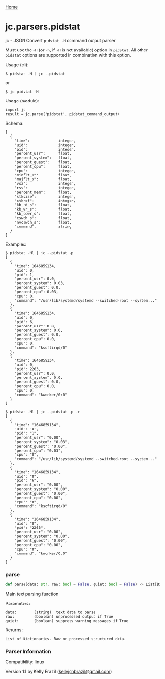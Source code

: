 [Home](https://kellyjonbrazil.github.io/jc/)
<a id="jc.parsers.pidstat"></a>

# jc.parsers.pidstat

jc - JSON Convert `pidstat -H` command output parser

Must use the `-H` (or `-h`, if `-H` is not available) option in `pidstat`.
All other `pidstat` options are supported in combination with this option.

Usage (cli):

    $ pidstat -H | jc --pidstat

or

    $ jc pidstat -H

Usage (module):

    import jc
    result = jc.parse('pidstat', pidstat_command_output)

Schema:

    [
      {
        "time":             integer,
        "uid":              integer,
        "pid":              integer,
        "percent_usr":      float,
        "percent_system":   float,
        "percent_guest":    float,
        "percent_cpu":      float,
        "cpu":              integer,
        "minflt_s":         float,
        "majflt_s":         float,
        "vsz":              integer,
        "rss":              integer,
        "percent_mem":      float,
        "stksize":          integer,
        "stkref":           integer,
        "kb_rd_s":          float,
        "kb_wr_s":          float,
        "kb_ccwr_s":        float,
        "cswch_s":          float,
        "nvcswch_s":        float,
        "command":          string
      }
    ]

Examples:

    $ pidstat -Hl | jc --pidstat -p
    [
      {
        "time": 1646859134,
        "uid": 0,
        "pid": 1,
        "percent_usr": 0.0,
        "percent_system": 0.03,
        "percent_guest": 0.0,
        "percent_cpu": 0.03,
        "cpu": 0,
        "command": "/usr/lib/systemd/systemd --switched-root --system..."
      },
      {
        "time": 1646859134,
        "uid": 0,
        "pid": 6,
        "percent_usr": 0.0,
        "percent_system": 0.0,
        "percent_guest": 0.0,
        "percent_cpu": 0.0,
        "cpu": 0,
        "command": "ksoftirqd/0"
      },
      {
        "time": 1646859134,
        "uid": 0,
        "pid": 2263,
        "percent_usr": 0.0,
        "percent_system": 0.0,
        "percent_guest": 0.0,
        "percent_cpu": 0.0,
        "cpu": 0,
        "command": "kworker/0:0"
      }
    ]

    $ pidstat -Hl | jc --pidstat -p -r
    [
      {
        "time": "1646859134",
        "uid": "0",
        "pid": "1",
        "percent_usr": "0.00",
        "percent_system": "0.03",
        "percent_guest": "0.00",
        "percent_cpu": "0.03",
        "cpu": "0",
        "command": "/usr/lib/systemd/systemd --switched-root --system..."
      },
      {
        "time": "1646859134",
        "uid": "0",
        "pid": "6",
        "percent_usr": "0.00",
        "percent_system": "0.00",
        "percent_guest": "0.00",
        "percent_cpu": "0.00",
        "cpu": "0",
        "command": "ksoftirqd/0"
      },
      {
        "time": "1646859134",
        "uid": "0",
        "pid": "2263",
        "percent_usr": "0.00",
        "percent_system": "0.00",
        "percent_guest": "0.00",
        "percent_cpu": "0.00",
        "cpu": "0",
        "command": "kworker/0:0"
      }
    ]

<a id="jc.parsers.pidstat.parse"></a>

### parse

```python
def parse(data: str, raw: bool = False, quiet: bool = False) -> List[Dict]
```

Main text parsing function

Parameters:

    data:        (string)  text data to parse
    raw:         (boolean) unprocessed output if True
    quiet:       (boolean) suppress warning messages if True

Returns:

    List of Dictionaries. Raw or processed structured data.

### Parser Information
Compatibility:  linux

Version 1.1 by Kelly Brazil (kellyjonbrazil@gmail.com)

